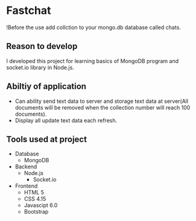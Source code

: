 # Fastchat
!Before the use add collction to your mongo.db database called chats.
## Reason to develop
I developed this project for learning basics of MongoDB program and socket.io library in Node.js.
## Abiltiy of application
- Can ability send text data to server and storage text data at server(All documents will be removed when the collection number will reach 100 documents).
- Display all update text data each refresh.
## Tools used at project
- Database
  - MongoDB
- Backend
  - Node.js
    - Socket.io
- Frontend
  - HTML 5
  - CSS 4.15
  - Javascipt 6.0
  - Bootstrap

